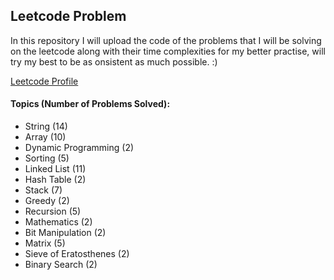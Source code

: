 
## Leetcode Problem

In this repository I will upload the code of the problems that I will be solving on the leetcode along with their time complexities for my better practise, will try my best to be as onsistent as much possible. :)

<a href="https://leetcode.com/prabhxs/">Leetcode Profile </a>

#### Topics (Number of Problems Solved):
- String (14)
- Array (10)
- Dynamic Programming (2)
- Sorting (5)
- Linked List (11)
- Hash Table (2)
- Stack (7)
- Greedy (2)
- Recursion (5)
- Mathematics (2)
- Bit Manipulation (2)
- Matrix (5)
- Sieve of Eratosthenes (2)
- Binary Search (2)
